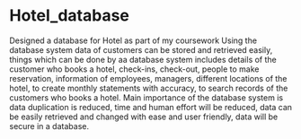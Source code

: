 # Hotel_database
Designed a database for Hotel as part of my coursework
Using the database system data of customers can be stored and retrieved easily,
things which can be done by aa database system includes details of the customer who books a hotel, 
check-ins,
check-out,
people to make reservation,
information of employees,
managers,
different locations of the hotel,
to create monthly statements with accuracy,
to search records of the customers who books a hotel.
Main importance of the database system is data duplication is reduced,
time and human effort will be reduced,
data can be easily retrieved and changed with ease and user friendly,
data will be secure in a database.
